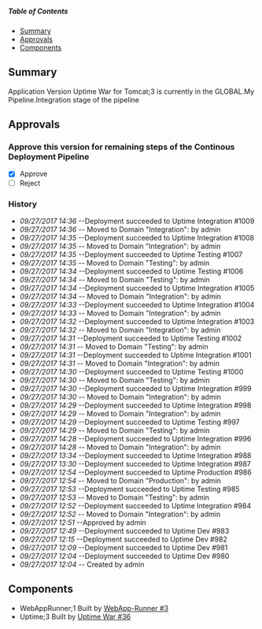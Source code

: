##### Table of Contents
+ [Summary](#summary)
+ [Approvals](#approvals)
+ [Components](#components)
## Summary
Application Version Uptime War for Tomcat;3 is currently in the GLOBAL.My Pipeline.Integration stage of the pipeline
## Approvals
### Approve this version for remaining steps of the Continous Deployment Pipeline
- [X] Approve
- [ ] Reject
### History
* *09/27/2017 14:36* --Deployment succeeded to Uptime Integration #1009
* *09/27/2017 14:36* -- Moved to Domain "Integration": 
 by admin
* *09/27/2017 14:35* --Deployment succeeded to Uptime Integration #1008
* *09/27/2017 14:35* -- Moved to Domain "Integration": 
 by admin
* *09/27/2017 14:35* --Deployment succeeded to Uptime Testing #1007
* *09/27/2017 14:35* -- Moved to Domain "Testing": 
 by admin
* *09/27/2017 14:34* --Deployment succeeded to Uptime Testing #1006
* *09/27/2017 14:34* -- Moved to Domain "Testing": 
 by admin
* *09/27/2017 14:34* --Deployment succeeded to Uptime Integration #1005
* *09/27/2017 14:34* -- Moved to Domain "Integration": 
 by admin
* *09/27/2017 14:33* --Deployment succeeded to Uptime Integration #1004
* *09/27/2017 14:33* -- Moved to Domain "Integration": 
 by admin
* *09/27/2017 14:32* --Deployment succeeded to Uptime Integration #1003
* *09/27/2017 14:32* -- Moved to Domain "Integration": 
 by admin
* *09/27/2017 14:31* --Deployment succeeded to Uptime Testing #1002
* *09/27/2017 14:31* -- Moved to Domain "Testing": 
 by admin
* *09/27/2017 14:31* --Deployment succeeded to Uptime Integration #1001
* *09/27/2017 14:31* -- Moved to Domain "Integration": 
 by admin
* *09/27/2017 14:30* --Deployment succeeded to Uptime Testing #1000
* *09/27/2017 14:30* -- Moved to Domain "Testing": 
 by admin
* *09/27/2017 14:30* --Deployment succeeded to Uptime Integration #999
* *09/27/2017 14:30* -- Moved to Domain "Integration": 
 by admin
* *09/27/2017 14:29* --Deployment succeeded to Uptime Integration #998
* *09/27/2017 14:29* -- Moved to Domain "Integration": 
 by admin
* *09/27/2017 14:29* --Deployment succeeded to Uptime Testing #997
* *09/27/2017 14:29* -- Moved to Domain "Testing": 
 by admin
* *09/27/2017 14:28* --Deployment succeeded to Uptime Integration #996
* *09/27/2017 14:28* -- Moved to Domain "Integration": 
 by admin
* *09/27/2017 13:34* --Deployment succeeded to Uptime Integration #988
* *09/27/2017 13:30* --Deployment succeeded to Uptime Integration #987
* *09/27/2017 12:54* --Deployment succeeded to Uptime Production #986
* *09/27/2017 12:54* -- Moved to Domain "Production": 
 by admin
* *09/27/2017 12:53* --Deployment succeeded to Uptime Testing #985
* *09/27/2017 12:53* -- Moved to Domain "Testing": 
 by admin
* *09/27/2017 12:52* --Deployment succeeded to Uptime Integration #984
* *09/27/2017 12:52* -- Moved to Domain "Integration": 
 by admin
* *09/27/2017 12:51* --Approved by admin
* *09/27/2017 12:49* --Deployment succeeded to Uptime Dev #983
* *09/27/2017 12:15* --Deployment succeeded to Uptime Dev #982
* *09/27/2017 12:09* --Deployment succeeded to Uptime Dev #981
* *09/27/2017 12:04* --Deployment succeeded to Uptime Dev #980
* *09/27/2017 12:04* -- Created by admin
## Components
* WebAppRunner;1 Built by [WebApp-Runner #3](http://rocket:28080/job/WebApp-Runner/3)
* Uptime;3 Built by [Uptime War #36](http://rocket:28080/job/Uptime%20War/36)

